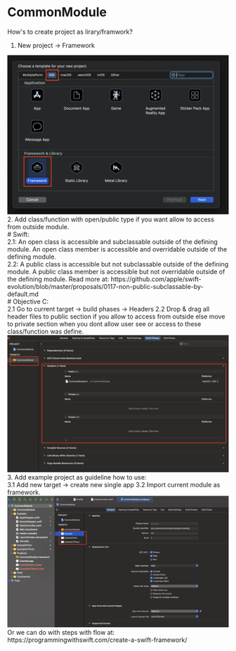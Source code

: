 # CommonModule
How's to create project as lirary/framwork?
1. New project -> Framework
<img src= "https://github.com/wata-chinhtran/CommonModule/blob/master/create_framework_ex.png" />
2. Add class/function with open/public type if you want allow to access from outside module.</br>
    # Swift:</br>
    2.1: An open class is accessible and subclassable outside of the defining module. An open class member is accessible and overridable outside of the defining module.</br>
    2.2: A public class is accessible but not subclassable outside of the defining module. A public class member is accessible but not overridable outside of the defining module.
    Read more at: https://github.com/apple/swift-evolution/blob/master/proposals/0117-non-public-subclassable-by-default.md </br>
    # Objective C: </br>
    2.1 Go to current target -> build phases -> Headers
    2.2 Drop & drag all header files to public section if you allow to access from outside else move to private section when you dont allow user see or access to these class/function was define.
    <img src= "https://github.com/wata-chinhtran/CommonModule/blob/master/public_file_objective_c.png" />
3. Add example project as guideline how to use: </br>
    3.1 Add new target -> create new single app
    3.2 Import current module as framework. </br>    
    <img src= "https://github.com/wata-chinhtran/CommonModule/blob/master/add_example.png" />
    Or we can do with steps with flow at: https://programmingwithswift.com/create-a-swift-framework/ 
